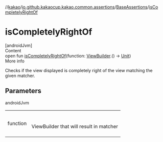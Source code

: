 //[kakao](../../../index.md)/[io.github.kakaocup.kakao.common.assertions](../index.md)/[BaseAssertions](index.md)/[isCompletelyRightOf](is-completely-right-of.md)



# isCompletelyRightOf  
[androidJvm]  
Content  
open fun [isCompletelyRightOf](is-completely-right-of.md)(function: [ViewBuilder](../../io.github.kakaocup.kakao.common.builders/-view-builder/index.md).() -> [Unit](https://kotlinlang.org/api/latest/jvm/stdlib/kotlin/-unit/index.html))  
More info  


Checks if the view displayed is completely right of the view matching the given matcher.



## Parameters  
  
androidJvm  
  
| | |
|---|---|
| <a name="io.github.kakaocup.kakao.common.assertions/BaseAssertions/isCompletelyRightOf/#kotlin.Function1[io.github.kakaocup.kakao.common.builders.ViewBuilder,kotlin.Unit]/PointingToDeclaration/"></a>function| <a name="io.github.kakaocup.kakao.common.assertions/BaseAssertions/isCompletelyRightOf/#kotlin.Function1[io.github.kakaocup.kakao.common.builders.ViewBuilder,kotlin.Unit]/PointingToDeclaration/"></a><br><br>ViewBuilder that will result in matcher<br><br>|
  
  



